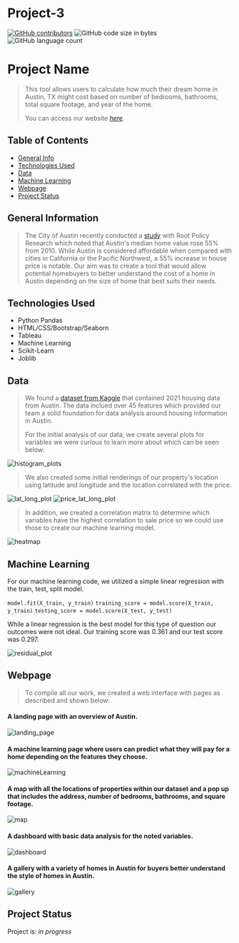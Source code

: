 # Project-3

[![GitHub contributors](https://img.shields.io/github/contributors/kflores56/project-3?logo=Github&style=for-the-badge)](https://github.com/kflores56/project_3/graphs/contributors)
![GitHub code size in bytes](https://img.shields.io/github/languages/code-size/kflores56/project-3?style=for-the-badge)
![GitHub language count](https://img.shields.io/github/languages/count/kflores56/project-3?style=for-the-badge)

# Project Name
> This tool allows users to calculate how much their dream home in Austin, TX might cost based on number of bedrooms, bathrooms, total square footage, and year of the home.  
>
> You can access our website [_here_](https://www.example.com). <!-- If you have the project hosted somewhere, include the link here. -->

## Table of Contents
* [General Info](#general-information)
* [Technologies Used](#technologies-used)
* [Data](#data)
* [Machine Learning](#machine-learning)
* [Webpage](#webpage)
* [Project Status](#project-status)
<!-- * [License](#license) -->


## General Information
> The City of Austin recently conducted  a [study](https://austintexas.gov/sites/default/files/files/Housing/Austin%20HMA_final.pdf) with Root Policy Research which noted that Austin's median home value rose 55% from 2010. While Austin is considered affordable when compared with cities in California or the Pacific Northwest, a 55% increase in house price is notable. Our aim was to create a tool that would allow potential homebuyers to better understand the cost of a home in Austin depending on the size of home that best suits their needs. 


## Technologies Used
- Python Pandas 
- HTML/CSS/Bootstrap/Seaborn
- Tableau
- Machine Learning 
- Scikit-Learn
- Joblib


## Data
> We found a [dataset from Kaggle](https://www.kaggle.com/ericpierce/austinhousingprices) that contained 2021 housing data from Austin. The data inclued over 45 features which provided our team a solid foundation for data analysis around housing information in Austin. 
>
> For the initial analysis of our data, we create several plots for variables we were curious to learn more about which can be seen below:

![histogram_plots](./images/feature_histogram_plots.png)

> We also created some initial renderings of our property's location using latitude and longitude and the location correlated with the price. 

![lat_long_plot](./images/lat_long_plot.png)
![price_lat_long_plot](./images/price_lat_long_plot.png)

> In addition, we created a correlation matrix to determine which variables have the highest correlation to sale price so we could use those to create our machine learning model. 

![heatmap](./images/heatmap.png)


## Machine Learning

For our machine learning code, we utilized a simple linear regression with the train, test, split model. 

`model.fit(X_train, y_train)`
`training_score = model.score(X_train, y_train)`
`testing_score = model.score(X_test, y_test)`

While a linear regression is the best model for this type of question our outcomes were not ideal. Our training score was 0.361 and our test score was 0.297. 

![residual_plot](./images/residual_plot.png)

## Webpage
> To compile all our work, we created a web interface with pages as described and shown below:
#### A landing page with an overview of Austin.
![landing_page](./images/landing_page.png)

#### A machine learning page where users can predict what they will pay for a home depending on the features they choose. 
![machineLearning](./images/machineLearning.png)

#### A map with all the locations of properties within our dataset and a pop up that includes the address, number of bedrooms, bathrooms, and square footage. 
![map](./images/map.png)

#### A dashboard with basic data analysis for the noted variables. 
![dashboard](./images/dashboard.png)

#### A gallery with a variety of homes in Austin for buyers better understand the style of homes in Austin.
![gallery](./images/gallery.png)


## Project Status
Project is: _in progress_ 

